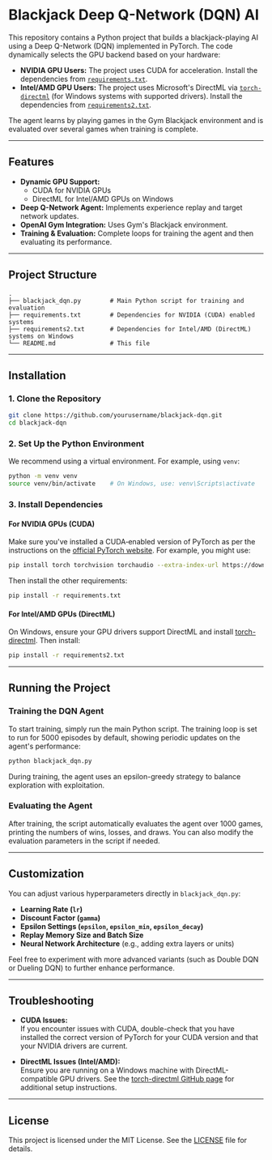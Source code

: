 # Blackjack Deep Q-Network (DQN) AI

This repository contains a Python project that builds a blackjack-playing AI using a Deep Q-Network (DQN) implemented in PyTorch. The code dynamically selects the GPU backend based on your hardware:

- **NVIDIA GPU Users:** The project uses CUDA for acceleration. Install the dependencies from [`requirements.txt`](requirements.txt).
- **Intel/AMD GPU Users:** The project uses Microsoft's DirectML via [`torch-directml`](https://github.com/microsoft/torch-directml) (for Windows systems with supported drivers). Install the dependencies from [`requirements2.txt`](requirements2.txt).

The agent learns by playing games in the Gym Blackjack environment and is evaluated over several games when training is complete.

---

## Features

- **Dynamic GPU Support:**
  - CUDA for NVIDIA GPUs
  - DirectML for Intel/AMD GPUs on Windows
- **Deep Q-Network Agent:** Implements experience replay and target network updates.
- **OpenAI Gym Integration:** Uses Gym's Blackjack environment.
- **Training & Evaluation:** Complete loops for training the agent and then evaluating its performance.

---

## Project Structure

```
.
├── blackjack_dqn.py        # Main Python script for training and evaluation
├── requirements.txt        # Dependencies for NVIDIA (CUDA) enabled systems
├── requirements2.txt       # Dependencies for Intel/AMD (DirectML) systems on Windows
└── README.md               # This file
```

---

## Installation

### 1. Clone the Repository

```bash
git clone https://github.com/yourusername/blackjack-dqn.git
cd blackjack-dqn
```

### 2. Set Up the Python Environment

We recommend using a virtual environment. For example, using `venv`:

```bash
python -m venv venv
source venv/bin/activate    # On Windows, use: venv\Scripts\activate
```

### 3. Install Dependencies

#### For NVIDIA GPUs (CUDA)

Make sure you've installed a CUDA‑enabled version of PyTorch as per the instructions on the [official PyTorch website](https://pytorch.org/get-started/locally/). For example, you might use:

```bash
pip install torch torchvision torchaudio --extra-index-url https://download.pytorch.org/whl/cu117
```

Then install the other requirements:

```bash
pip install -r requirements.txt
```

#### For Intel/AMD GPUs (DirectML)

On Windows, ensure your GPU drivers support DirectML and install [torch-directml](https://github.com/microsoft/torch-directml). Then install:

```bash
pip install -r requirements2.txt
```

---

## Running the Project

### Training the DQN Agent

To start training, simply run the main Python script. The training loop is set to run for 5000 episodes by default, showing periodic updates on the agent's performance:

```bash
python blackjack_dqn.py
```

During training, the agent uses an epsilon-greedy strategy to balance exploration with exploitation.

### Evaluating the Agent

After training, the script automatically evaluates the agent over 1000 games, printing the numbers of wins, losses, and draws. You can also modify the evaluation parameters in the script if needed.

---

## Customization

You can adjust various hyperparameters directly in `blackjack_dqn.py`:
- **Learning Rate (`lr`)**
- **Discount Factor (`gamma`)**
- **Epsilon Settings (`epsilon`, `epsilon_min`, `epsilon_decay`)**
- **Replay Memory Size and Batch Size**
- **Neural Network Architecture** (e.g., adding extra layers or units)

Feel free to experiment with more advanced variants (such as Double DQN or Dueling DQN) to further enhance performance.

---

## Troubleshooting

- **CUDA Issues:**  
  If you encounter issues with CUDA, double-check that you have installed the correct version of PyTorch for your CUDA version and that your NVIDIA drivers are current.
  
- **DirectML Issues (Intel/AMD):**  
  Ensure you are running on a Windows machine with DirectML-compatible GPU drivers. See the [torch-directml GitHub page](https://github.com/microsoft/torch-directml) for additional setup instructions.

---

## License

This project is licensed under the MIT License. See the [LICENSE](LICENSE) file for details.